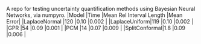 A repo for testing uncertainty quantification methods using Bayesian Neural Networks, via numpyro.
|Model         |Time       |Mean Rel Interval Length        |Mean Error|
|LaplaceNormal |120        |0.10                            |0.002     |
|LaplaceUniform|119        |0.10                            |0.002     |
|GPR           |54         |0.09                            |0.001     |
|PCM           |14         |0.07                            |0.009     |
|SplitConformal|1.8        |0.09                            |0.006     |
